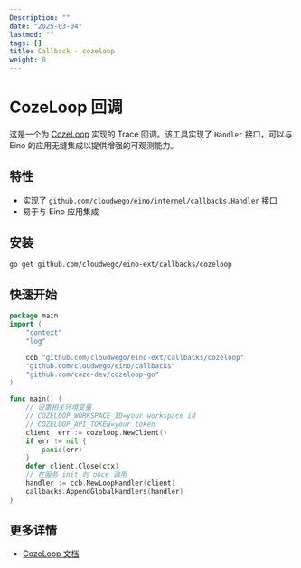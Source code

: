 ```yaml
---
Description: ""
date: "2025-03-04"
lastmod: ""
tags: []
title: Callback - cozeloop
weight: 0
---
```


# CozeLoop 回调

这是一个为 [CozeLoop](https://github.com/cloudwego/eino) 实现的 Trace 回调。该工具实现了 `Handler` 接口，可以与 Eino 的应用无缝集成以提供增强的可观测能力。

## 特性

- 实现了 `github.com/cloudwego/eino/internel/callbacks.Handler` 接口
- 易于与 Eino 应用集成

## 安装

```bash
go get github.com/cloudwego/eino-ext/callbacks/cozeloop
```

## 快速开始

```go
package main
import (
	"context"
	"log"

	ccb "github.com/cloudwego/eino-ext/callbacks/cozeloop"
	"github.com/cloudwego/eino/callbacks"
	"github.com/coze-dev/cozeloop-go"
)

func main() {
	// 设置相关环境变量
	// COZELOOP_WORKSPACE_ID=your workspace id
	// COZELOOP_API_TOKEN=your token
	client, err := cozeloop.NewClient()
	if err != nil {
		panic(err)
	}
	defer client.Close(ctx)
	// 在服务 init 时 once 调用
	handler := ccb.NewLoopHandler(client)
	callbacks.AppendGlobalHandlers(handler)
}
```

## 更多详情
- [CozeLoop 文档](https://github.com/coze-dev/cozeloop-go) 
